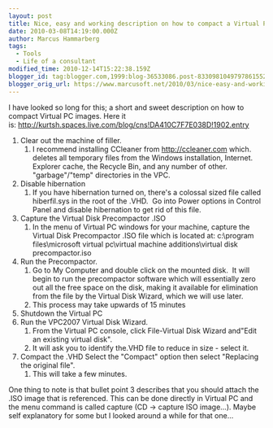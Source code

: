 ```yaml
---
layout: post
title: Nice, easy and working description on how to compact a Virtual PC Image
date: 2010-03-08T14:19:00.000Z
author: Marcus Hammarberg
tags:
  - Tools
  - Life of a consultant
modified_time: 2010-12-14T15:22:38.159Z
blogger_id: tag:blogger.com,1999:blog-36533086.post-8330981049797861552
blogger_orig_url: https://www.marcusoft.net/2010/03/nice-easy-and-working-description-on.html
---
```


I have looked so long for this; a short and sweet description on how to compact Virtual PC images. Here it is: <http://kurtsh.spaces.live.com/blog/cns!DA410C7F7E038D!1902.entry>

1. Clear out the machine of filler.
    1. I recommend installing CCleaner from <http://ccleaner.com> which. deletes all temporary files from the Windows installation, Internet. Explorer cache, the Recycle Bin, and any number of other. "garbage"/"temp" directories in the VPC.
1. Disable hibernation
    1. If you have hibernation turned on, there's a colossal sized file called hiberfil.sys in the root of the .VHD.  Go into Power options in Control Panel and disable hibernation to get rid of this file.
1. Capture the Virtual Disk Precompactor .ISO
    1. In the menu of Virtual PC windows for your machine, capture the Virtual Disk Precompactor .ISO file which is located at: c:\program files\microsoft virtual pc\virtual machine additions\virtual disk precompactor.iso
1. Run the Precompactor.
    1. Go to My Computer and double click on the mounted disk.  It will begin to run the precompactor software which will essentially zero out all the free space on the disk, making it available for elimination from the file by the Virtual Disk Wizard, which we will use later.  
    1. This process may take upwards of 15 minutes
1. Shutdown the Virtual PC
1. Run the VPC2007 Virtual Disk Wizard.
    1. From the Virtual PC console, click File-Virtual Disk Wizard and"Edit an existing virtual disk".  
    1. It will ask you to identify the.VHD file to reduce in size - select it.
1. Compact the .VHD Select the "Compact" option then select "Replacing the original file".  
    1. This will take a few minutes.

One thing to note is that bullet point 3 describes that you should attach the .ISO image that is referenced. This can be done directly in Virtual PC and the menu command is called capture (CD -\> capture ISO image...). Maybe self explanatory for some but I looked around a while for that one...
